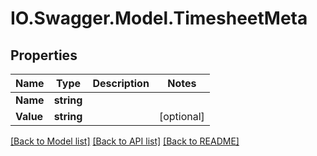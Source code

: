 # IO.Swagger.Model.TimesheetMeta
## Properties

Name | Type | Description | Notes
------------ | ------------- | ------------- | -------------
**Name** | **string** |  | 
**Value** | **string** |  | [optional] 

[[Back to Model list]](../README.md#documentation-for-models) [[Back to API list]](../README.md#documentation-for-api-endpoints) [[Back to README]](../README.md)

